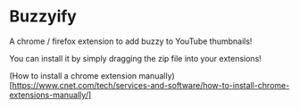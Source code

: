 # Buzzyify
A chrome / firefox extension to add buzzy to YouTube thumbnails!

You can install it by simply dragging the zip file into your extensions!  

(How to install a chrome extension manually)[https://www.cnet.com/tech/services-and-software/how-to-install-chrome-extensions-manually/]  

